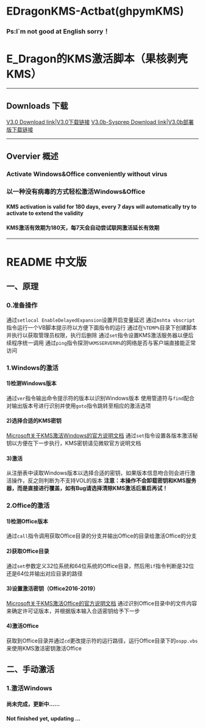 # EDragonKMS-Actbat(ghpymKMS)
### Ps:I`m not good at English sorry！
# E_Dragon的KMS激活脚本（果核剥壳KMS）
***
## Downloads 下载
[V3.0 Download link|V3.0下载链接](https://github.com/EDragon007/EDragonKMS-Actbat/releases/tag/3.0)
[V3.0b-Sysprep Download link|V3.0b部署版下载链接](https://github.com/EDragon007/EDragonKMS-Actbat/releases/tag/3.0b-Sysprep)
***
## Overvier 概述
### Activate Windows&Office conveniently without virus
### 以一种没有病毒的方式轻松激活Windows&Office
#### KMS activation is valid for 180 days, every 7 days will automatically try to activate to extend the validity
#### KMS激活有效期为180天，每7天会自动尝试联网激活延长有效期
***
# README 中文版
## 一、原理
### 0.准备操作
通过`setlocal EnableDelayedExpansion`设置开启变量延迟
通过`mshta vbscript`指令运行一个VB脚本提示符以方便下面指令的运行
通过在`%TEMP%`目录下创建脚本并执行以获取管理员权限，执行后删除
通过`set`指令设置KMS激活服务器以便后续程序统一调用
通过`ping`指令探测`%KMSSERVERR%`的网络是否与客户端直接能正常访问
### 1.Windows的激活
#### 1)检测Windows版本
通过`ver`指令输出命令提示符的版本以识别Windows版本
使用管道符与`find`配合对输出版本号进行识别并使用`goto`指令跳转至相应的激活选项
#### 2)选择合适的KMS密钥
[Microsoft关于KMS激活Windows的官方说明文档](https://docs.microsoft.com/zh-cn/windows-server/get-started/kmsclientkeys)
通过`set`指令设置各版本激活秘钥以方便在下一步执行，KMS密钥请见微软官方说明文档
#### 3)激活
从注册表中读取Windows版本以选择合适的密钥，如果版本信息吻合则会进行激活操作，反之则判断为不支持VOL的版本
**注意：本操作不会卸载密钥和KMS服务器，而是直接进行覆盖，如有Bug请选择清除KMS激活后重启再试！**
### 2.Office的激活
#### 1)检测Office版本
通过`call`指令调用获取Office目录的分支并输出Office的目录给激活Office的分支
#### 2)获取Office目录
通过`set`参数定义32位系统和64位系统的Office目录，然后用`if`指令判断是32位还是64位并输出对应目录的路径
#### 3)设置激活密钥（Office2016-2019）
[Microsoft关于KMS激活Office的官方说明文档](https://docs.microsoft.com/zh-cn/deployoffice/vlactivation/gvlks)
通过识别Office目录中的文件内容来确定许可证版本，并根据版本输入合适密钥给予下一步
#### 4)激活Office
获取到Office目录并通过`cd`更改提示符的运行路径，运行Office目录下的`ospp.vbs`来使用KMS激活密钥激活Office
## 二、手动激活
### 1.激活Windows
#### 尚未完成，更新中……
#### Not finished yet, updating ...
